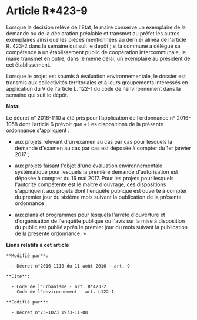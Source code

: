 # Article R*423-9

Lorsque la décision relève de l'Etat, le maire conserve un exemplaire de la demande ou de la déclaration préalable et
transmet au préfet les autres exemplaires ainsi que les pièces mentionnées au dernier alinéa de l'article R. 423-2 dans la
semaine qui suit le dépôt ; si la commune a délégué sa compétence à un établissement public de coopération intercommunale, le
maire transmet en outre, dans le même délai, un exemplaire au président de cet établissement. 

Lorsque le projet est soumis à évaluation environnementale, le dossier est transmis aux collectivités territoriales et à
leurs groupements intéressés en application du V de l'article L. 122-1 du code de l'environnement dans la semaine qui suit le
dépôt.

**Nota:**

Le décret n° 2016-1110 a été pris pour l’application de l’ordonnance n° 2016-1058 dont l’article 6 prévoit que « Les
dispositions de la présente ordonnance s'appliquent : 

- aux projets relevant d'un examen au cas par cas pour lesquels la demande d'examen au cas par cas est déposée à compter du
1er janvier 2017 ; 

- aux projets faisant l'objet d'une évaluation environnementale systématique pour lesquels la première demande d'autorisation
est déposée à compter du 16 mai 2017. Pour les projets pour lesquels l'autorité compétente est le maître d'ouvrage, ces
dispositions s'appliquent aux projets dont l'enquête publique est ouverte à compter du premier jour du sixième mois suivant
la publication de la présente ordonnance ; 

- aux plans et programmes pour lesquels l'arrêté d'ouverture et d'organisation de l'enquête publique ou l'avis sur la mise à
disposition du public est publié après le premier jour du mois suivant la publication de la présente ordonnance. »

**Liens relatifs à cet article**

	**Modifié par**:

	  - Décret n°2016-1110 du 11 août 2016 - art. 9

	**Cite**:

	  - Code de l'urbanisme - art. R*423-2
	  - Code de l'environnement - art. L122-1

	**Codifié par**:

	  - Décret n°73-1023 1973-11-08
